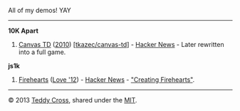 All of my demos! YAY

---

**10K Apart**

1. [Canvas TD](http://10k.aneventapart.com/1/Uploads/155/) ([2010](http://10k.aneventapart.com/1/)) [[tkazec/canvas-td](https://github.com/tkazec/canvas-td)] - [Hacker News](http://news.ycombinator.com/item?id=1625570) - Later rewritten into a full game.

**js1k**

1. [Firehearts](http://js1k.com/2012-love/demo/1252) ([Love '12](http://js1k.com/2012-love/)) - [Hacker News](http://news.ycombinator.com/item?id=3698543) - ["Creating Firehearts"](http://essays.tkaz.ec/creating-firehearts/).

---

© 2013 [Teddy Cross](http://tkaz.ec), shared under the [MIT](http://www.opensource.org/licenses/MIT).